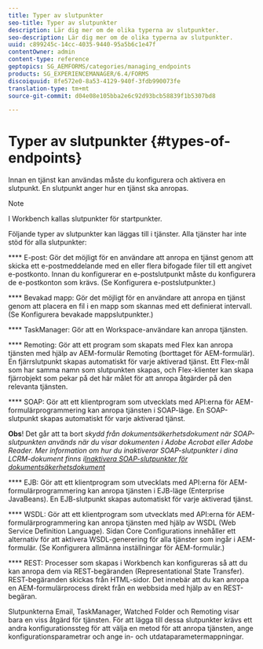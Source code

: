```yaml
---
title: Typer av slutpunkter
seo-title: Typer av slutpunkter
description: Lär dig mer om de olika typerna av slutpunkter.
seo-description: Lär dig mer om de olika typerna av slutpunkter.
uuid: c899245c-14cc-4035-9440-95a5b6c1e47f
contentOwner: admin
content-type: reference
geptopics: SG_AEMFORMS/categories/managing_endpoints
products: SG_EXPERIENCEMANAGER/6.4/FORMS
discoiquuid: 8fe572e0-8a53-4129-940f-3fdb990073fe
translation-type: tm+mt
source-git-commit: d04e08e105bba2e6c92d93bcb58839f1b5307bd8

---
```



# Typer av slutpunkter {#types-of-endpoints}

Innan en tjänst kan användas måste du konfigurera och aktivera en slutpunkt. En slutpunkt anger hur en tjänst ska anropas.

>[!NOTE]
>
>I Workbench kallas slutpunkter för startpunkter.

Följande typer av slutpunkter kan läggas till i tjänster. Alla tjänster har inte stöd för alla slutpunkter:

**** E-post: Gör det möjligt för en användare att anropa en tjänst genom att skicka ett e-postmeddelande med en eller flera bifogade filer till ett angivet e-postkonto. Innan du konfigurerar en e-postslutpunkt måste du konfigurera de e-postkonton som krävs. (Se Konfigurera e-postslutpunkter.)

**** Bevakad mapp: Gör det möjligt för en användare att anropa en tjänst genom att placera en fil i en mapp som skannas med ett definierat intervall. (Se Konfigurera bevakade mappslutpunkter.)

**** TaskManager: Gör att en Workspace-användare kan anropa tjänsten.

**** Remoting: Gör att ett program som skapats med Flex kan anropa tjänsten med hjälp av AEM-formulär Remoting (borttaget för AEM-formulär). En fjärrslutpunkt skapas automatiskt för varje aktiverad tjänst. Ett Flex-mål som har samma namn som slutpunkten skapas, och Flex-klienter kan skapa fjärrobjekt som pekar på det här målet för att anropa åtgärder på den relevanta tjänsten.

**** SOAP: Gör att ett klientprogram som utvecklats med API:erna för AEM-formulärprogrammering kan anropa tjänsten i SOAP-läge. En SOAP-slutpunkt skapas automatiskt för varje aktiverad tjänst.

**Obs**! Det går att ta bort *skydd från dokumentsäkerhetsdokument när SOAP-slutpunkten används när du visar dokumenten i Adobe Acrobat eller Adobe Reader. Mer information om hur du inaktiverar SOAP-slutpunkter i dina LCRM-dokument finns i[Inaktivera SOAP-slutpunkter för dokumentsäkerhetsdokument](/help/forms/using/admin-help/configuring-client-server-options.md#disable-soap-endpoints-for-document-security-documents)*

**** EJB: Gör att ett klientprogram som utvecklats med API:erna för AEM-formulärprogrammering kan anropa tjänsten i EJB-läge (Enterprise JavaBeans). En EJB-slutpunkt skapas automatiskt för varje aktiverad tjänst.

**** WSDL: Gör att ett klientprogram som utvecklats med API:erna för AEM-formulärprogrammering kan anropa tjänsten med hjälp av WSDL (Web Service Definition Language). Sidan Core Configurations innehåller ett alternativ för att aktivera WSDL-generering för alla tjänster som ingår i AEM-formulär. (Se Konfigurera allmänna inställningar för AEM-formulär.)

**** REST: Processer som skapas i Workbench kan konfigureras så att du kan anropa dem via REST-begäranden (Representational State Transfer). REST-begäranden skickas från HTML-sidor. Det innebär att du kan anropa en AEM-formulärprocess direkt från en webbsida med hjälp av en REST-begäran.

Slutpunkterna Email, TaskManager, Watched Folder och Remoting visar bara en viss åtgärd för tjänsten. För att lägga till dessa slutpunkter krävs ett andra konfigurationssteg för att välja en metod för att anropa tjänsten, ange konfigurationsparametrar och ange in- och utdataparametermappningar.
